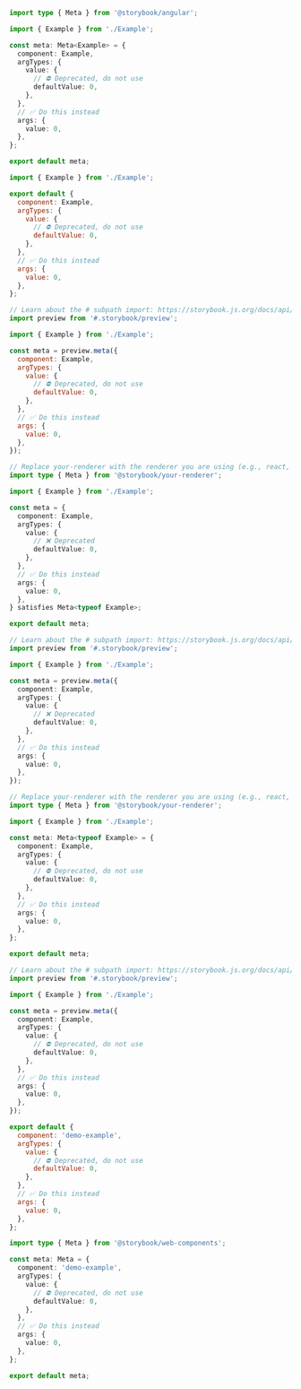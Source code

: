 <!-- TODO: Vet this deprecation -->

```ts filename="Example.stories.ts" renderer="angular" language="ts"
import type { Meta } from '@storybook/angular';

import { Example } from './Example';

const meta: Meta<Example> = {
  component: Example,
  argTypes: {
    value: {
      // ⛔️ Deprecated, do not use
      defaultValue: 0,
    },
  },
  // ✅ Do this instead
  args: {
    value: 0,
  },
};

export default meta;
```

```js filename="Example.stories.js|jsx" renderer="common" language="js" tabTitle="CSF 3"
import { Example } from './Example';

export default {
  component: Example,
  argTypes: {
    value: {
      // ⛔️ Deprecated, do not use
      defaultValue: 0,
    },
  },
  // ✅ Do this instead
  args: {
    value: 0,
  },
};
```

```js filename="Example.stories.js|jsx" renderer="react" language="js" tabTitle="CSF Next 🧪"
// Learn about the # subpath import: https://storybook.js.org/docs/api/csf/csf-factories#subpath-imports
import preview from '#.storybook/preview';

import { Example } from './Example';

const meta = preview.meta({
  component: Example,
  argTypes: {
    value: {
      // ⛔️ Deprecated, do not use
      defaultValue: 0,
    },
  },
  // ✅ Do this instead
  args: {
    value: 0,
  },
});
```

```ts filename="Example.stories.ts|tsx" renderer="common" language="ts-4-9" tabTitle="CSF 3"
// Replace your-renderer with the renderer you are using (e.g., react, vue3, angular, etc.)
import type { Meta } from '@storybook/your-renderer';

import { Example } from './Example';

const meta = {
  component: Example,
  argTypes: {
    value: {
      // ❌ Deprecated
      defaultValue: 0,
    },
  },
  // ✅ Do this instead
  args: {
    value: 0,
  },
} satisfies Meta<typeof Example>;

export default meta;
```

```ts filename="Example.stories.ts|tsx" renderer="react" language="ts-4-9" tabTitle="CSF Next 🧪"
// Learn about the # subpath import: https://storybook.js.org/docs/api/csf/csf-factories#subpath-imports
import preview from '#.storybook/preview';

import { Example } from './Example';

const meta = preview.meta({
  component: Example,
  argTypes: {
    value: {
      // ❌ Deprecated
      defaultValue: 0,
    },
  },
  // ✅ Do this instead
  args: {
    value: 0,
  },
});
```

```ts filename="Example.stories.ts|tsx" renderer="common" language="ts" tabTitle="CSF 3"
// Replace your-renderer with the renderer you are using (e.g., react, vue3, angular, etc.)
import type { Meta } from '@storybook/your-renderer';

import { Example } from './Example';

const meta: Meta<typeof Example> = {
  component: Example,
  argTypes: {
    value: {
      // ⛔️ Deprecated, do not use
      defaultValue: 0,
    },
  },
  // ✅ Do this instead
  args: {
    value: 0,
  },
};

export default meta;
```

```ts filename="Example.stories.ts|tsx" renderer="react" language="ts" tabTitle="CSF Next 🧪"
// Learn about the # subpath import: https://storybook.js.org/docs/api/csf/csf-factories#subpath-imports
import preview from '#.storybook/preview';

import { Example } from './Example';

const meta = preview.meta({
  component: Example,
  argTypes: {
    value: {
      // ⛔️ Deprecated, do not use
      defaultValue: 0,
    },
  },
  // ✅ Do this instead
  args: {
    value: 0,
  },
});
```

```js filename="Example.stories.js" renderer="web-components" language="js"
export default {
  component: 'demo-example',
  argTypes: {
    value: {
      // ⛔️ Deprecated, do not use
      defaultValue: 0,
    },
  },
  // ✅ Do this instead
  args: {
    value: 0,
  },
};
```

```ts filename="Example.stories.ts" renderer="web-components" language="ts"
import type { Meta } from '@storybook/web-components';

const meta: Meta = {
  component: 'demo-example',
  argTypes: {
    value: {
      // ⛔️ Deprecated, do not use
      defaultValue: 0,
    },
  },
  // ✅ Do this instead
  args: {
    value: 0,
  },
};

export default meta;
```
